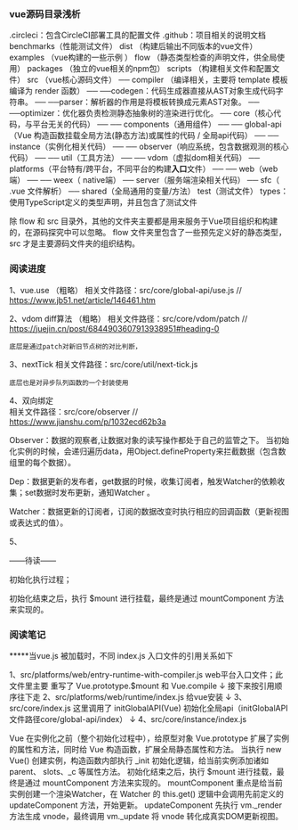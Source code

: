 ### vue源码目录浅析

.circleci：包含CircleCI部署工具的配置文件
.github：项目相关的说明文档 
benchmarks（性能测试文件）
dist （构建后输出不同版本的vue文件）
examples （vue构建的一些示例 ）
flow （静态类型检查的声明文件，供全局使用）
packages （独立的vue相关的npm包）
scripts （构建相关文件和配置文件）
src （vue核心源码文件）
── compiler （编译相关，主要将 template 模板编译为 render 函数）
── ──codegen：代码生成器直接从AST对象生成代码字符串。
── ──parser：解析器的作用是将模板转换成元素AST对象。
── ──optimizer：优化器负责检测静态抽象树的渲染进行优化。
── core（核心代码，与平台无关的代码）
── ── components（通用组件）
── ── global-api（Vue 构造函数挂载全局方法(静态方法)或属性的代码 / 全局api代码）
── ── instance（实例化相关代码）
── ── observer（响应系统，包含数据观测的核心代码）
── ── util（工具方法）
── ── vdom（虚拟dom相关代码）
── platforms（平台特有/跨平台，不同平台的构建**入口**文件）
── ── web（web端）
── ── weex（ native端）
── server（服务端渲染相关代码）
── sfc（ .vue 文件解析）
── shared（全局通用的变量/方法）
test（测试文件）
types：使用TypeScript定义的类型声明，并且包含了测试文件

除 flow 和 src 目录外，其他的文件夹主要都是用来服务于Vue项目组织和构建的，在源码探究中可以忽略。
flow 文件夹里包含了一些预先定义好的静态类型，
 src 才是主要源码文件夹的组织结构。







### 阅读进度



  1、vue.use    （粗略）
	相关文件路径：src/core/global-api/use.js
 	//  https://www.jb51.net/article/146461.htm

  2、vdom diff算法  （粗略）
	相关文件路径：src/core/vdom/patch
	// https://juejin.cn/post/6844903607913938951#heading-0

	底层是通过patch对新旧节点树的对比判断，

  3、nextTick
	相关文件路径：src/core/util/next-tick.js

	底层也是对异步队列函数的一个封装使用

  4、双向绑定   
	相关文件路径：src/core/observer
	// https://www.jianshu.com/p/1032ecd62b3a
	
Observer：数据的观察者,让数据对象的读写操作都处于自己的监管之下。
当初始化实例的时候，会递归遍历data，用Object.defineProperty来拦截数据（包含数组里的每个数据）。

Dep：数据更新的发布者，get数据的时候，收集订阅者，触发Watcher的依赖收集；set数据时发布更新，通知Watcher 。

Watcher：数据更新的订阅者，订阅的数据改变时执行相应的回调函数（更新视图或表达式的值）。


  5、

——待读——

初始化执行过程；

初始化结束之后，执行 $mount 进行挂载，最终是通过 mountComponent 方法来实现的。





### 阅读笔记

*****当vue.js 被加载时，不同 index.js 入口文件的引用关系如下

1、src/platforms/web/entry-runtime-with-compiler.js
web平台入口文件；此文件里主要  重写了 Vue.prototype.$mount 和 Vue.compile 
        	↓  接下来按引用顺序往下走
2、src/platforms/web/runtime/index.js
给vue安装
        	↓
3、src/core/index.js
这里调用了 initGlobalAPI(Vue) 初始化全局api（initGlobalAPI文件路径core/global-api/index）
        	↓
4、src/core/instance/index.js



Vue 在实例化之前（整个初始化过程中），给原型对象 Vue.prototype 扩展了实例的属性和方法，同时给 Vue 构造函数，扩展全局静态属性和方法。
当执行 new Vue() 创建实例，构造函数内部执行 _init 初始化逻辑，给当前实例添加诸如 parent、 slots、_c 等属性方法。
初始化结束之后，执行 $mount 进行挂载，最终是通过 mountComponent 方法来实现的。
mountComponent 重点是给当前实例创建一个渲染Watcher，在 Watcher 的 this.get() 逻辑中会调用先前定义的 updateComponent 方法，开始更新。
updateComponent 先执行 vm._render 方法生成 vnode，最终调用 vm._update 将 vnode 转化成真实DOM更新视图。
